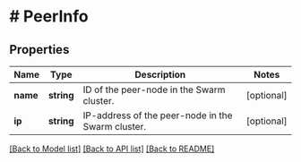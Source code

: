 # # PeerInfo

## Properties

Name | Type | Description | Notes
------------ | ------------- | ------------- | -------------
**name** | **string** | ID of the peer-node in the Swarm cluster. | [optional]
**ip** | **string** | IP-address of the peer-node in the Swarm cluster. | [optional]

[[Back to Model list]](../../README.md#models) [[Back to API list]](../../README.md#endpoints) [[Back to README]](../../README.md)
